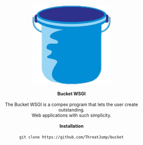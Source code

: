 <h3 align="center"><img src="IMG_0760.png" alt="logo" height="250px"></h3>

<p align="center">
    <b>Bucket WSGI</b><br>
    <br>
    The Bucket WSGI is a compex program that lets the user create outstanding.
    <br>Web applications with such simplicity.
    <br>
    <br>
    <b>Installation</b><br>
    <br>
    <code>git clone https://github.com/ThreatJump/bucket</code>
</p>

